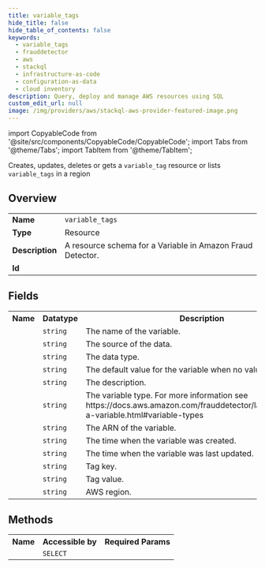 ```yaml
---
title: variable_tags
hide_title: false
hide_table_of_contents: false
keywords:
  - variable_tags
  - frauddetector
  - aws
  - stackql
  - infrastructure-as-code
  - configuration-as-data
  - cloud inventory
description: Query, deploy and manage AWS resources using SQL
custom_edit_url: null
image: /img/providers/aws/stackql-aws-provider-featured-image.png
---
```


import CopyableCode from '@site/src/components/CopyableCode/CopyableCode';
import Tabs from '@theme/Tabs';
import TabItem from '@theme/TabItem';

Creates, updates, deletes or gets a <code>variable_tag</code> resource or lists <code>variable_tags</code> in a region

## Overview
<table><tbody>
<tr><td><b>Name</b></td><td><code>variable_tags</code></td></tr>
<tr><td><b>Type</b></td><td>Resource</td></tr>
<tr><td><b>Description</b></td><td>A resource schema for a Variable in Amazon Fraud Detector.</td></tr>
<tr><td><b>Id</b></td><td><CopyableCode code="aws.frauddetector.variable_tags" /></td></tr>
</tbody></table>

## Fields
<table><tbody><tr><th>Name</th><th>Datatype</th><th>Description</th></tr><tr><td><CopyableCode code="name" /></td><td><code>string</code></td><td>The name of the variable.</td></tr>
<tr><td><CopyableCode code="data_source" /></td><td><code>string</code></td><td>The source of the data.</td></tr>
<tr><td><CopyableCode code="data_type" /></td><td><code>string</code></td><td>The data type.</td></tr>
<tr><td><CopyableCode code="default_value" /></td><td><code>string</code></td><td>The default value for the variable when no value is received.</td></tr>
<tr><td><CopyableCode code="description" /></td><td><code>string</code></td><td>The description.</td></tr>
<tr><td><CopyableCode code="variable_type" /></td><td><code>string</code></td><td>The variable type. For more information see https://docs.aws.amazon.com/frauddetector/latest/ug/create-a-variable.html#variable-types</td></tr>
<tr><td><CopyableCode code="arn" /></td><td><code>string</code></td><td>The ARN of the variable.</td></tr>
<tr><td><CopyableCode code="created_time" /></td><td><code>string</code></td><td>The time when the variable was created.</td></tr>
<tr><td><CopyableCode code="last_updated_time" /></td><td><code>string</code></td><td>The time when the variable was last updated.</td></tr>
<tr><td><CopyableCode code="tag_key" /></td><td><code>string</code></td><td>Tag key.</td></tr>
<tr><td><CopyableCode code="tag_value" /></td><td><code>string</code></td><td>Tag value.</td></tr>
<tr><td><CopyableCode code="region" /></td><td><code>string</code></td><td>AWS region.</td></tr>
</tbody></table>

## Methods

<table><tbody>
  <tr>
    <th>Name</th>
    <th>Accessible by</th>
    <th>Required Params</th>
  </tr>
  <tr>
    <td><CopyableCode code="view" /></td>
    <td><code>SELECT</code></td>
    <td><CopyableCode code="region" /></td>
  </tr>
</tbody></table>








